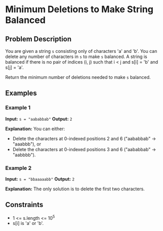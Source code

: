 # Minimum Deletions to Make String Balanced

## Problem Description

You are given a string `s` consisting only of characters 'a' and 'b'. You can delete any number of characters in `s` to make `s` balanced. A string is balanced if there is no pair of indices (i, j) such that i < j and s[i] = 'b' and s[j] = 'a'.

Return the minimum number of deletions needed to make `s` balanced.

## Examples

### Example 1

**Input:** `s = "aababbab"`
**Output:** `2`

**Explanation:** You can either:
- Delete the characters at 0-indexed positions 2 and 6 ("aababbab" -> "aaabbb"), or
- Delete the characters at 0-indexed positions 3 and 6 ("aababbab" -> "aabbbb").

### Example 2

**Input:** `s = "bbaaaaabb"`
**Output:** `2`

**Explanation:** The only solution is to delete the first two characters.

## Constraints

- 1 <= s.length <= 10<sup>5</sup>
- s[i] is 'a' or 'b'.
